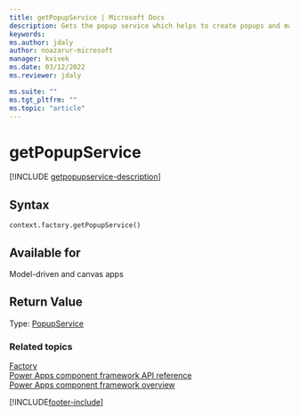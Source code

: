```yaml
---
title: getPopupService | Microsoft Docs
description: Gets the popup service which helps to create popups and manage popups easily.
keywords:
ms.author: jdaly
author: noazarur-microsoft
manager: kvivek
ms.date: 03/12/2022
ms.reviewer: jdaly

ms.suite: ""
ms.tgt_pltfrm: ""
ms.topic: "article"
---
```


# getPopupService

[!INCLUDE [getpopupservice-description](includes/getpopupservice-description.md)]

## Syntax

`context.factory.getPopupService()`

## Available for 

Model-driven and canvas apps

## Return Value

Type: [PopupService](../popupservice.md)

### Related topics

[Factory](../factory.md)<br/>
[Power Apps component framework API reference](../../reference/index.md)<br/>
[Power Apps component framework overview](../../overview.md)

[!INCLUDE[footer-include](../../../../includes/footer-banner.md)]